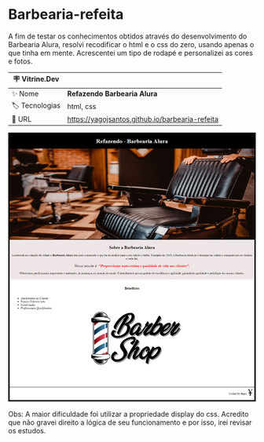 # Barbearia-refeita
A fim de testar os conhecimentos obtidos através do desenvolvimento do Barbearia Alura, resolvi recodificar o html e o css do zero, usando apenas o que tinha em mente.
Acrescentei um tipo de rodapé e personalizei as cores e fotos.

| :placard: Vitrine.Dev |     |
| -------------  | --- |
| :sparkles: Nome        | **Refazendo Barbearia Alura**
| :label: Tecnologias | html, css
| :rocket: URL         |  https://yagojsantos.github.io/barbearia-refeita

![](https://github.com/yagojsantos/barbearia-refeita/blob/main/barbearia-refeita.png#vitrinedev)

Obs:
A maior dificuldade foi utilizar a propriedade display do css. Acredito que não gravei direito a lógica de seu funcionamento e por isso, irei revisar os estudos.
